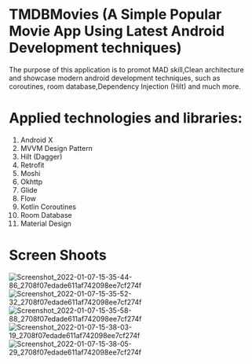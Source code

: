 # TMDBMovies (A Simple Popular Movie App Using Latest Android Development techniques)

The purpose of this application is to promot MAD skill,Clean architecture and showcase modern android development techniques, such as coroutines, room database,Dependency Injection (Hilt) and much more.

# Applied technologies and libraries:
1) Android X
2) MVVM Design Pattern
3) Hilt (Dagger)
4) Retrofit 
5) Moshi
6) Okhttp
7) Glide
8) Flow
9) Kotlin Coroutines
10) Room Database
11) Material Design
 
# Screen Shoots


![Screenshot_2022-01-07-15-35-44-86_2708f07edade611af742098ee7cf274f](https://user-images.githubusercontent.com/55230825/148532557-afdedd38-9522-4231-8aab-fe3d31d3e4ce.jpg)
![Screenshot_2022-01-07-15-35-52-32_2708f07edade611af742098ee7cf274f](https://user-images.githubusercontent.com/55230825/148532591-38f289b5-bc29-436f-a2e1-f06fa80fca1e.jpg)
![Screenshot_2022-01-07-15-35-58-88_2708f07edade611af742098ee7cf274f](https://user-images.githubusercontent.com/55230825/148532602-14649200-b2e2-4cb6-9a3a-18309651ccf7.jpg)
![Screenshot_2022-01-07-15-38-03-19_2708f07edade611af742098ee7cf274f](https://user-images.githubusercontent.com/55230825/148532613-28fff548-e984-4fd5-b0f9-36aebb2dcf36.jpg)
![Screenshot_2022-01-07-15-38-05-29_2708f07edade611af742098ee7cf274f](https://user-images.githubusercontent.com/55230825/148532620-37898203-bd55-497a-929f-42c5ea40cb41.jpg)
